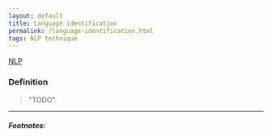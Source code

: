```yaml
---
layout: default
title: Language identification
permalink: /language-identification.html
tags: NLP technique
---
```


[NLP]({{site.url}}{{site.prod}}/natural-language-processing.html)

### Definition

> "TODO"

<hr />

##### Footnotes: